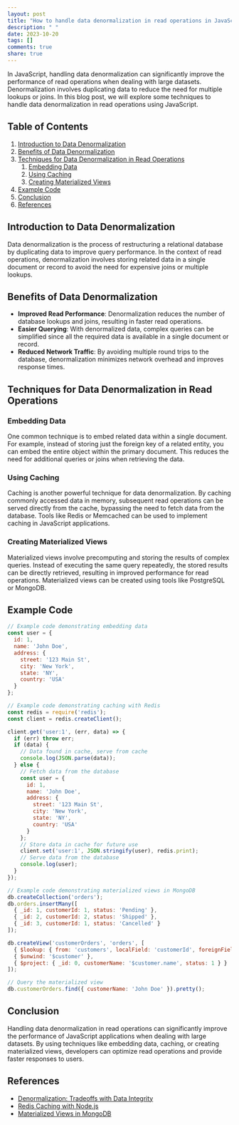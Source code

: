 ```yaml
---
layout: post
title: "How to handle data denormalization in read operations in JavaScript."
description: " "
date: 2023-10-20
tags: []
comments: true
share: true
---
```


In JavaScript, handling data denormalization can significantly improve the performance of read operations when dealing with large datasets. Denormalization involves duplicating data to reduce the need for multiple lookups or joins. In this blog post, we will explore some techniques to handle data denormalization in read operations using JavaScript.

## Table of Contents
1. [Introduction to Data Denormalization](#introduction-to-data-denormalization)
2. [Benefits of Data Denormalization](#benefits-of-data-denormalization)
3. [Techniques for Data Denormalization in Read Operations](#techniques-for-data-denormalization-in-read-operations)
    1. [Embedding Data](#embedding-data)
    2. [Using Caching](#using-caching)
    3. [Creating Materialized Views](#creating-materialized-views)
4. [Example Code](#example-code)
5. [Conclusion](#conclusion)
6. [References](#references)

## Introduction to Data Denormalization
Data denormalization is the process of restructuring a relational database by duplicating data to improve query performance. In the context of read operations, denormalization involves storing related data in a single document or record to avoid the need for expensive joins or multiple lookups.

## Benefits of Data Denormalization
- **Improved Read Performance**: Denormalization reduces the number of database lookups and joins, resulting in faster read operations.
- **Easier Querying**: With denormalized data, complex queries can be simplified since all the required data is available in a single document or record.
- **Reduced Network Traffic**: By avoiding multiple round trips to the database, denormalization minimizes network overhead and improves response times.

## Techniques for Data Denormalization in Read Operations

### Embedding Data
One common technique is to embed related data within a single document. For example, instead of storing just the foreign key of a related entity, you can embed the entire object within the primary document. This reduces the need for additional queries or joins when retrieving the data.

### Using Caching
Caching is another powerful technique for data denormalization. By caching commonly accessed data in memory, subsequent read operations can be served directly from the cache, bypassing the need to fetch data from the database. Tools like Redis or Memcached can be used to implement caching in JavaScript applications.

### Creating Materialized Views
Materialized views involve precomputing and storing the results of complex queries. Instead of executing the same query repeatedly, the stored results can be directly retrieved, resulting in improved performance for read operations. Materialized views can be created using tools like PostgreSQL or MongoDB.

## Example Code
```javascript
// Example code demonstrating embedding data
const user = {
  id: 1,
  name: 'John Doe',
  address: {
    street: '123 Main St',
    city: 'New York',
    state: 'NY',
    country: 'USA'
  }
};

// Example code demonstrating caching with Redis
const redis = require('redis');
const client = redis.createClient();

client.get('user:1', (err, data) => {
  if (err) throw err;
  if (data) {
    // Data found in cache, serve from cache
    console.log(JSON.parse(data));
  } else {
    // Fetch data from the database
    const user = {
      id: 1,
      name: 'John Doe',
      address: {
        street: '123 Main St',
        city: 'New York',
        state: 'NY',
        country: 'USA'
      }
    };
    // Store data in cache for future use
    client.set('user:1', JSON.stringify(user), redis.print);
    // Serve data from the database
    console.log(user);
  }
});

// Example code demonstrating materialized views in MongoDB
db.createCollection('orders');
db.orders.insertMany([
  { _id: 1, customerId: 1, status: 'Pending' },
  { _id: 2, customerId: 2, status: 'Shipped' },
  { _id: 3, customerId: 1, status: 'Cancelled' }
]);

db.createView('customerOrders', 'orders', [
  { $lookup: { from: 'customers', localField: 'customerId', foreignField: '_id', as: 'customer' } },
  { $unwind: '$customer' },
  { $project: { _id: 0, customerName: '$customer.name', status: 1 } }
]);

// Query the materialized view
db.customerOrders.find({ customerName: 'John Doe' }).pretty();
```

## Conclusion
Handling data denormalization in read operations can significantly improve the performance of JavaScript applications when dealing with large datasets. By using techniques like embedding data, caching, or creating materialized views, developers can optimize read operations and provide faster responses to users.

## References
- [Denormalization: Tradeoffs with Data Integrity](https://docs.mongodb.com/manual/tutorial/model-referenced-one-to-many-relationships-between-documents/)
- [Redis Caching with Node.js](https://www.sitepoint.com/using-redis-node-js/)
- [Materialized Views in MongoDB](https://docs.mongodb.com/manual/core/views/)